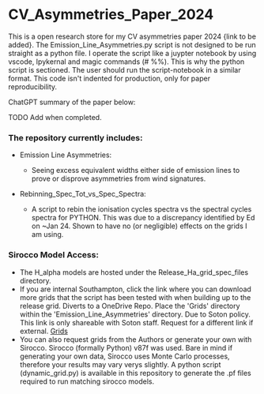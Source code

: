 # CV_Asymmetries_Paper_2024

This is a open research store for my CV asymmetries paper 2024 {link to be added}. 
The Emission_Line_Asymmetries.py script is not designed to be run straight as a python file. I operate the script like a juypter notebook by using vscode, Ipykernal and magic commands (# %%). This is why the python script is sectioned. The user should run the script-notebook in a similar format. This code isn't indented for production, only for paper reproducibility.  

ChatGPT summary of the paper below:

TODO Add when completed. 


### The repository currently includes:
- Emission Line Asymmetries:
    - Seeing excess equivalent widths either side of emission lines to prove or disprove asymmetries from wind signatures.
  
- Rebinning_Spec_Tot_vs_Spec_Spectra:
    - A script to rebin the ionisation cycles spectra vs the spectral cycles spectra for PYTHON. This was due to a discrepancy
        identified by Ed on ~Jan 24. Shown to have no (or negligible) effects on the grids I am using.

### Sirocco Model Access:
- The H_alpha models are hosted under the Release_Ha_grid_spec_files directory. 
- If you are internal Southampton, click the link where you can download more grids that the script has been tested with when building up to the release grid. Diverts to a OneDrive Repo. Place the 'Grids' directory within the 'Emission_Line_Asymmetries' directory. Due to Soton policy. This link is only shareable with Soton staff. Request for a different link if external. 
[Grids](https://sotonac-my.sharepoint.com/:f:/g/personal/agww1g17_soton_ac_uk/EkjOSNgu3WJOvSFfVXUsyyoBMVbc6yMg08ke7vCYuVzZWQ?e=i5Vt1m)
- You can also request grids from the Authors or generate your own with Sirocco. Sirocco (formally Python) v87f was used. Bare in mind if generating your own data, Sirocco uses Monte Carlo processes, therefore your results may vary verys slightly. A python script (dynamic_grid.py) is available in this repository to generate the .pf files required to run matching sirocco models.
